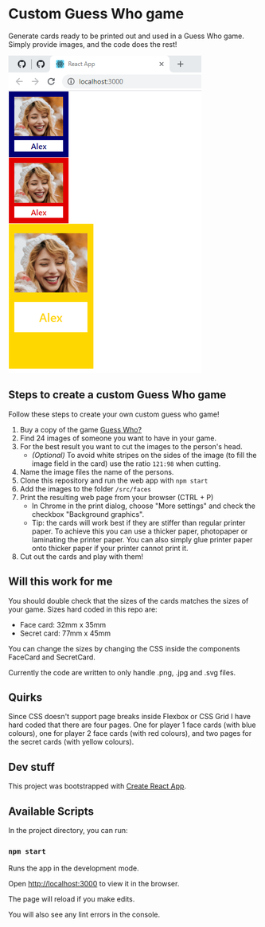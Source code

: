 # Custom Guess Who game

Generate cards ready to be printed out and used in a Guess Who game. Simply provide images, and the code does the rest!

![Screenshot of the code in action](./docs/assets/chrome_screenshot.png)

## Steps to create a custom Guess Who game

Follow these steps to create your own custom guess who game!

1. Buy a copy of the game [Guess Who?](https://en.wikipedia.org/wiki/Guess_Who%3F)
2. Find 24 images of someone you want to have in your game.
3. For the best result you want to cut the images to the person's head.
   - *(Optional)* To avoid white stripes on the sides of the image (to fill the image field in the card) use the ratio `121:98` when cutting.
4. Name the image files the name of the persons.
5. Clone this repository and run the web app with `npm start`
6. Add the images to the folder `/src/faces`
7. Print the resulting web page from your browser (CTRL + P)
   - In Chrome in the print dialog, choose "More settings" and check the checkbox "Background graphics".
   - Tip: the cards will work best if they are stiffer than regular printer paper. To achieve this you can use a thicker paper, photopaper or laminating the printer paper. You can also simply glue printer paper onto thicker paper if your printer cannot print it.
8. Cut out the cards and play with them!

## Will this work for me

You should double check that the sizes of the cards matches the sizes of your game. Sizes hard coded in this repo are:

- Face card: 32mm x 35mm
- Secret card: 77mm x 45mm

You can change the sizes by changing the CSS inside the components FaceCard and SecretCard.

Currently the code are written to only handle .png, .jpg and .svg files.

## Quirks

Since CSS doesn't support page breaks inside Flexbox or CSS Grid I have hard coded that there are four pages. One for player 1 face cards (with blue colours), one for player 2 face cards (with red colours), and two pages for the secret cards (with yellow colours).

## Dev stuff

This project was bootstrapped with [Create React App](https://github.com/facebook/create-react-app).

## Available Scripts

In the project directory, you can run:

### `npm start`

Runs the app in the development mode.

Open [http://localhost:3000](http://localhost:3000) to view it in the browser.

The page will reload if you make edits.

You will also see any lint errors in the console.
